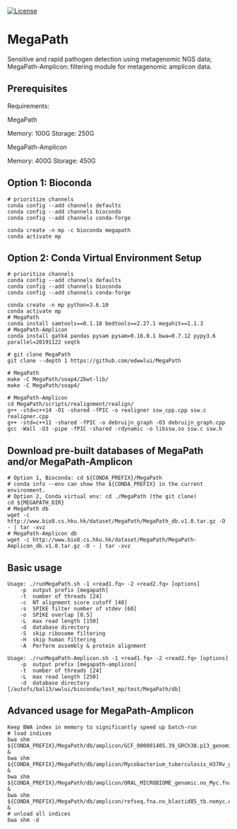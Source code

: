 [![License](https://img.shields.io/badge/License-BSD%203--Clause-blue.svg)](https://opensource.org/licenses/BSD-3-Clause)

# MegaPath
Sensitive and rapid pathogen detection using metagenomic NGS data; MegaPath-Amplicon: filtering module for metagenomic amplicon data.

## Prerequisites

Requirements:

MegaPath

Memory: 100G
Storage: 250G

MegaPath-Amplicon

Memory: 400G
Storage: 450G

## Option 1: Bioconda
```
# prioritize channels
conda config --add channels defaults
conda config --add channels bioconda
conda config --add channels conda-forge

conda create -n mp -c bioconda megapath
conda activate mp
```

## Option 2: Conda Virtual Environment Setup
```
# prioritize channels
conda config --add channels defaults
conda config --add channels bioconda
conda config --add channels conda-forge

conda create -n mp python=3.6.10
conda activate mp
# MegaPath
conda install samtools==0.1.18 bedtools==2.27.1 megahit==1.1.3
# MegaPath-Amplicon
conda install gatk4 pandas pysam pysam=0.16.0.1 bwa=0.7.12 pypy3.6 parallel=20191122 seqtk

# git clone MegaPath
git clone --depth 1 https://github.com/edwwlui/MegaPath

# MegaPath
make -C MegaPath/soap4/2bwt-lib/
make -C MegaPath/soap4/

# MegaPath-Amplicon
cd MegaPath/scripts/realignment/realign/
g++ -std=c++14 -O1 -shared -fPIC -o realigner ssw_cpp.cpp ssw.c realigner.cpp
g++ -std=c++11 -shared -fPIC -o debruijn_graph -O3 debruijn_graph.cpp 
gcc -Wall -O3 -pipe -fPIC -shared -rdynamic -o libssw.so ssw.c ssw.h
```


## Download pre-built databases of MegaPath and/or MegaPath-Amplicon
```
# Option 1, Bioconda: cd ${CONDA_PREFIX}/MegaPath
# conda info --env can show the ${CONDA_PREFIX} in the current environment.
# Option 2, Conda virtual env: cd ./MegaPath (the git clone)
cd ${MEGAPATH_DIR}
# MegaPath db
wget -c http://www.bio8.cs.hku.hk/dataset/MegaPath/MegaPath_db.v1.0.tar.gz -O - | tar -xvz
# MegaPath-Amplicon db
wget -c http://www.bio8.cs.hku.hk/dataset/MegaPath/MegaPath-Amplicon_db.v1.0.tar.gz -O - | tar -xvz

```

## Basic usage
```
Usage: ./runMegaPath.sh -1 <read1.fq> -2 <read2.fq> [options]
    -p  output prefix [megapath]
    -t  number of threads [24]
    -c  NT alignment score cutoff [40]
    -s  SPIKE filter number of stdev [60]
    -o  SPIKE overlap [0.5]
    -L  max read length [150]
    -d  database directory
    -S  skip ribosome filtering
    -H  skip human filtering
    -A  Perform assembly & protein alignment

Usage: ./runMegaPath-Amplicon.sh -1 <read1.fq> -2 <read2.fq> [options]
    -p  output prefix [megapath-amplicon]
    -t  number of threads [24]
    -L  max read length [250]
    -d  database directory [/autofs/bal13/wwlui/bioconda/test_mp/test/MegaPath/db]
```

## Advanced usage for MegaPath-Amplicon
```
Keep BWA index in memory to significantly speed up batch-run
# load indices
bwa shm ${CONDA_PREFIX}/MegaPath/db/amplicon/GCF_000001405.39_GRCh38.p13_genomic.fna.gz &
bwa shm ${CONDA_PREFIX}/MegaPath/db/amplicon/Mycobacterium_tuberculosis_H37Rv_genome_v3.fasta &
bwa shm ${CONDA_PREFIX}/MegaPath/db/amplicon/ORAL_MICROBIOME_genomic.no_Myc.fna &
bwa shm ${CONDA_PREFIX}/MegaPath/db/amplicon/refseq.fna.no_blastid85_tb.nomyc.onlytb.gz &
# unload all indices
bwa shm -d
```
